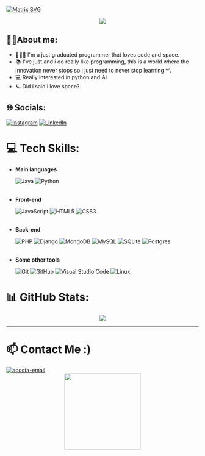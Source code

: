 [![Matrix SVG](https://raw.githubusercontent.com/rodrigograca31/rodrigograca31/master/matrix.svg)](https://www.youtube.com/watch?v=SDkAGkd4NLc) 

<p align="center">
  <a href="https://github.com/CodeWhiteWeb/CodeWhiteWeb"><img src="https://readme-typing-svg.herokuapp.com?color=%2336BCF7&center=true&vCenter=true&lines=Hi+%2C+welcome+to+my+Github+page!!"></a>
</p>

## 🙋‍♂️About me:
  - 👨🏻‍💻 I'm a just graduated programmer that loves code and space.
  - 📚 I've just and i do really like programming, this is a world where the innovation never stops so i just need to never stop learning ^^.
  - 💻 Really interested in python and AI
  - 🪐 Did i said i love space?

## 🌐 Socials:
  [![Instagram](https://img.shields.io/badge/Instagram-%23E4405F.svg?logo=Instagram&logoColor=white)](https://instagram.com/_.daxvix._) 
  [![LinkedIn](https://img.shields.io/badge/LinkedIn-%230077B5.svg?logo=linkedin&logoColor=white)](https://www.linkedin.com/in/david-acosta-carbajo/) 

# 💻 Tech Skills:
- **Main languages** 
  
    ![Java](https://img.shields.io/badge/java-%23ED8B00.svg?style=for-the-badge&logo=openjdk&logoColor=white)
    ![Python](https://img.shields.io/badge/python-3670A0?style=for-the-badge&logo=python&logoColor=ffdd54)
    <br><br>
- **Front-end** 
  
    ![JavaScript](https://img.shields.io/badge/javascript-%23323330.svg?style=for-the-badge&logo=javascript&logoColor=%23F7DF1E)
    ![HTML5](https://img.shields.io/badge/html5-%23E34F26.svg?style=for-the-badge&logo=html5&logoColor=white) 
    ![CSS3](https://img.shields.io/badge/css3-%231572B6.svg?style=for-the-badge&logo=css3&logoColor=white)
    <br><br>
- **Back-end** 

    ![PHP](https://img.shields.io/badge/php-%23777BB4.svg?style=for-the-badge&logo=php&logoColor=white)
    ![Django](https://img.shields.io/badge/django-%23092E20.svg?style=for-the-badge&logo=django&logoColor=white)
    ![MongoDB](https://img.shields.io/badge/MongoDB-%234ea94b.svg?style=for-the-badge&logo=mongodb&logoColor=white) 
    ![MySQL](https://img.shields.io/badge/mysql-%2300000f.svg?style=for-the-badge&logo=mysql&logoColor=white)
    ![SQLite](https://img.shields.io/badge/sqlite-%2307405e.svg?style=for-the-badge&logo=sqlite&logoColor=white)
    ![Postgres](https://img.shields.io/badge/postgres-%23316192.svg?style=for-the-badge&logo=postgresql&logoColor=white)
    <br><br>
- **Some other tools** 
  
    ![Git](https://img.shields.io/badge/git-%23F05033.svg?style=for-the-badge&logo=git&logoColor=white)
    ![GitHub](https://img.shields.io/badge/github-%23121011.svg?style=for-the-badge&logo=github&logoColor=white)
    ![Visual Studio Code](https://img.shields.io/badge/VS%20Code-0078d7.svg?style=for-the-badge&logo=visual-studio-code&logoColor=white&color=175a87)
    ![Linux](https://img.shields.io/badge/Linux-FCC624?style=for-the-badge&logo=linux&logoColor=black) 
  


# 📊 GitHub Stats:

<div align=center>
  <img src="https://github-readme-stats.vercel.app/api/top-langs/?username=AcostaDav&layout=compact&theme=github_dark"/>
</div>

---
 # 📫 Contact Me :)
  <a href="mailto:acostadavdevelopment@gmail.com" target="top" rel="noopener noreferrer">
  <img src="https://img.icons8.com/bubbles/100/000000/gmail-new.png" alt="acosta-email"/>
<div align=center>
  <img src='https://user-images.githubusercontent.com/5713670/87202985-820dcb80-c2b6-11ea-9f56-7ec461c497c3.gif' width='200"'>
</div>

